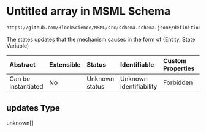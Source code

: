 # Untitled array in MSML Schema

```txt
https://github.com/BlockScience/MSML/src/schema.schema.json#/definitions/Mechanism/properties/updates
```

The states updates that the mechanism causes in the form of (Entity, State Variable)

| Abstract            | Extensible | Status         | Identifiable            | Custom Properties | Additional Properties | Access Restrictions | Defined In                                                                                    |
| :------------------ | :--------- | :------------- | :---------------------- | :---------------- | :-------------------- | :------------------ | :-------------------------------------------------------------------------------------------- |
| Can be instantiated | No         | Unknown status | Unknown identifiability | Forbidden         | Allowed               | none                | [schema.schema.json\*](../../out/math_spec_mapping/schema.schema.json "open original schema") |

## updates Type

unknown\[]
